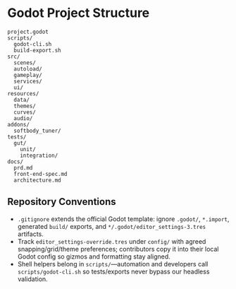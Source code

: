 # Godot Project Structure
```
project.godot
scripts/
  godot-cli.sh
  build-export.sh
src/
  scenes/
  autoload/
  gameplay/
  services/
  ui/
resources/
  data/
  themes/
  curves/
  audio/
addons/
  softbody_tuner/
tests/
  gut/
    unit/
    integration/
docs/
  prd.md
  front-end-spec.md
  architecture.md
```

## Repository Conventions
- `.gitignore` extends the official Godot template: ignore `.godot/`, `*.import`, generated `build/` exports, and `*/.godot/editor_settings-3.tres` artifacts.
- Track `editor_settings-override.tres` under `config/` with agreed snapping/grid/theme preferences; contributors copy it into their local Godot config so gizmos and formatting stay aligned.
- Shell helpers belong in `scripts/`—automation and developers call `scripts/godot-cli.sh` so tests/exports never bypass our headless validation.
